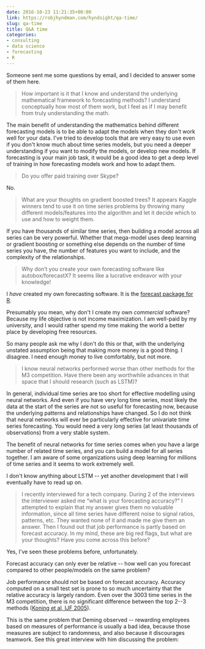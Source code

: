 ```yaml
---
date: 2016-10-23 11:21:35+00:00
link: https://robjhyndman.com/hyndsight/qa-time/
slug: qa-time
title: Q&A time
categories:
- consulting
- data science
- forecasting
- R
---
```


Someone sent me some questions by email, and I decided to answer some of them here.<!-- more -->

>How important is it that I know and understand the underlying mathematical framework to forecasting methods? I understand conceptually how most of them work, but I feel as if I may benefit from truly understanding the math.


The main benefit of understanding the mathematics behind different forecasting models is to be able to adapt the models when they don't work well for your data. I've tried to develop tools that are very easy to use even if you don't know much about time series models, but you need a deeper understanding if you want to modify the models, or develop new models. If forecasting is your main job task, it would be a good idea to get a deep level of training in how forecasting models work and how to adapt them.


>Do you offer paid training over Skype?


No.


>What are your thoughts on gradient boosted trees? It appears Kaggle winners tend to use it on time series problems by throwing many different models/features into the algorithm and let it decide which to use and how to weight them.


If you have thousands of similar time series, then building a model across all series can be very powerful. Whether that mega-model uses deep learning or gradient boosting or something else depends on the number of time series you have, the number of features you want to include, and the complexity of the relationships.


>Why don’t you create your own forecasting software like autobox/forecastX? It seems like a lucrative endeavor with your knowledge!


I _have_ created my own forecasting software. It is the [forecast package for R](https://cran.r-project.org/package=forecast).

Presumably you mean, why don't I create my own _commercial_ software? Because my life objective is not income maximization. I am well-paid by my university, and I would rather spend my time making the world a better place by developing free resources.

So many people ask me why I don't do this or that, with the underlying unstated assumption being that making more money is a good thing. I disagree. I need enough money to live comfortably, but not more.


>I know neural networks performed worse than other methods for the M3 competition. Have there been any worthwhile advances in that space that I should research (such as LSTM)?


In general, individual time series are too short for effective modelling using neural networks. And even if you have very long time series, most likely the data at the start of the series are not so useful for forecasting now, because the underlying patterns and relationships have changed. So I do not think that neural networks will ever be particularly effective for univariate time series forecasting. You would need a very long series (at least thousands of observations) from a very stable system.

The benefit of neural networks for time series comes when you have a large number of related time series, and you can build a model for all series together. I am aware of some organizations using deep learning for millions of time series and it seems to work extremely well.

I don't know anything about LSTM -- yet another development that I will eventually have to read up on.


>I recently interviewed for a tech company. During 2 of the interviews the interviewer asked me “what is your forecasting accuracy?” I attempted to explain that my answer gives them no valuable information, since all time series have different noise to signal ratios, patterns, etc. They wanted none of it and made me give them an answer. Then I found out that job performance is partly based on forecast accuracy. In my mind, these are big red flags, but what are your thoughts? Have you come across this before?


Yes, I've seen these problems before, unfortunately.

Forecast accuracy can only ever be relative -- how well can you forecast compared to other people/models on the same problem?

Job performance should not be based on forecast accuracy. Accuracy computed on a small test set is prone to so much uncertainty that the relative accuracy is largely random. Even over the 3003 time series in the M3 competition, there is no significant difference between the top 2--3 methods ([Koning et al, IJF 2005](http://dx.doi.org/10.1016/j.ijforecast.2004.10.003)).

This is the same problem that Deming observed -- rewarding employees based on measures of performance is usually a bad idea, because those measures are subject to randomness, and also because it discourages teamwork. See this great interview with him discussing the problem:
